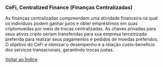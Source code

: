 ### CeFi, Centralized Finance (Finanças Centralizadas)

As finanças centralizadas compreendem uma atividade financeira na qual os indivíduos podem ganhar juros e obter empréstimos em suas criptomoedas por meio de trocas centralizadas. As chaves privadas para seus ativos cripto seriam transferidas para sua empresa terceirizada preferida para realizar seus pagamentos e pedidos de moedas preferidos. O objetivo do CeFi é otimizar o desempenho e a relação custo-benefício dos serviços transacionais, garantindo trocas justas.

[Voltar ao Índice](../)